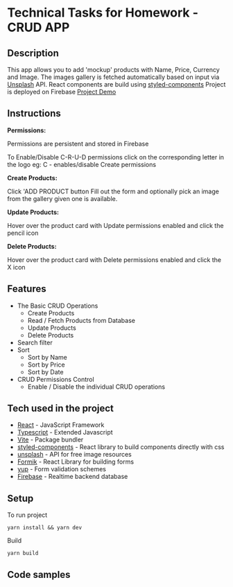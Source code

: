 # Technical Tasks for Homework - CRUD APP

## Description

This app allows you to add 'mockup' products with Name, Price, Currency and Image.
The images gallery is fetched automatically based on input via [Unsplash] API.
React components are build using [styled-components]
Project is deployed on Firebase [Project Demo]

## Instructions

**Permissions:**

Permissions are persistent and stored in Firebase

To Enable/Disable C-R-U-D permissions click on the corresponding letter in the logo
eg: C - enables/disable Create permissions


**Create Products:**

Click 'ADD PRODUCT button
Fill out the form and optionally pick an image from the gallery given one is available.

**Update Products:**

Hover over the product card with Update permissions enabled and click the pencil icon

**Delete Products:**

Hover over the product card with Delete permissions enabled and click the X icon

## Features

- The Basic CRUD Operations
  - Create Products
  - Read / Fetch Products from Database
  - Update Products
  - Delete Products
- Search filter
- Sort
  - Sort by Name
  - Sort by Price
  - Sort by Date
- CRUD Permissions Control
  - Enable / Disable the individual CRUD operations

## Tech used in the project

- [React] - JavaScript Framework
- [Typescript] - Extended Javascript
- [Vite] - Package bundler
- [styled-components] - React library to build components directly with css
- [unsplash] - API for free image resources
- [Formik] - React Library for building forms
- [yup] - Form validation schemes
- [Firebase] - Realtime backend database

## Setup

To run project

```
yarn install && yarn dev
```

Build

```
yarn build
```

## Code samples



[unsplash]: https://unsplash.com/
[react]: https://reactjs.org/
[styled-components]: https://styled-components.com/
[vite]: https://vitejs.dev/
[formik]: https://formik.org/
[yup]: https://www.npmjs.com/package/yup?activeTab=readme
[firebase]: https://firebase.google.com/
[typescript]: https://www.typescriptlang.org/
[Project Demo]: https://crude-app-3ef78.web.app/
